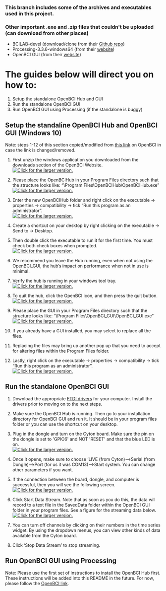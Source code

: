 ### This branch includes some of the archives and executables used in this project.
### Other important .exe and .zip files that couldn't be uploaded (can download from other places)
- BCILAB-devel (download/clone from their <a href="https://github.com/sccn/BCILAB/tree/devel">Github repo</a>)
- Processing-3.3.6-windows64 (from their <a href="https://processing.org/download/">website</a>)
- OpenBCI GUI (from their <a href="http://openbci.com/donation">website</a>)

# The guides below will direct you on how to:
1. Setup the standalone OpenBCI Hub and GUI
2. Run the standalone OpenBCI GUI
3. Run OpenBCI GUI using Processing (if the standalone is buggy)


## Setup the standaline OpenBCI Hub and OpenBCI GUI (Windows 10)
Note: steps 1-12 of this section copied/modified from <a href="http://docs.openbci.com/OpenBCI%20Software/01-OpenBCI_GUI#the-openbci-gui-installing-the-openbci-gui-as-a-standalone-application-install-openbci_gui-on-windows">this link</a> on OpenBCI in case the link is changed/removed.

1. First unzip the windows application you downloaded from the downloads section of the OpenBCI Website.
<br><a href="https://drive.google.com/uc?export=view&id=19oMzQylRu5RJdJdSCaCmvs9G-VCvM3dr"><img src="https://drive.google.com/uc?export=view&id=19oMzQylRu5RJdJdSCaCmvs9G-VCvM3dr" style="max-width: 100%; height: auto" title="Click for the larger version." /></a></br>

2.	Please place the OpenBCIHub in your Program Files directory such that the structure looks like: “\Program Files\OpenBCIHub\OpenBCIHub.exe”
<br><a href="https://drive.google.com/uc?export=view&id=12qqHQGb5CczxQJAYbtDJzFPLXaVZW1Lx"><img src="https://drive.google.com/uc?export=view&id=12qqHQGb5CczxQJAYbtDJzFPLXaVZW1Lx" style="max-width: 100%; height: auto" title="Click for the larger version." /></a></br>

3. Enter the new OpenBCIHub folder and right click on the executable -> properties -> compatibility -> tick “Run this program as an administrator”.
<br><a href="https://drive.google.com/uc?export=view&id=1a4ozqpUSFkTg9iSV48hiBTwChgTkZtHo"><img src="https://drive.google.com/uc?export=view&id=1a4ozqpUSFkTg9iSV48hiBTwChgTkZtHo" style="max-width: 100%; height: auto" title="Click for the larger version." /></a></br>

4.	Create a shortcut on your desktop by right clicking on the executable -> Send to -> Desktop.

5.	Then double click the executable to run it for the first time. You must check both check boxes when prompted.
<br><a href="https://drive.google.com/uc?export=view&id=178aGSBomwb5NqxNf6RbyOtsYAgVlyvWq"><img src="https://drive.google.com/uc?export=view&id=178aGSBomwb5NqxNf6RbyOtsYAgVlyvWq" style="max-width: 100%; height: auto" title="Click for the larger version." /></a></br>

6.	We recommend you leave the Hub running, even when not using the OpenBCI_GUI, the hub’s impact on performance when not in use is minimal.

7.	Verify the hub is running in your windows tool tray.
<br><a href="https://drive.google.com/uc?export=view&id=1yW1_kodVP567mB2rJlaKPHZ4WNMDri0i"><img src="https://drive.google.com/uc?export=view&id=1yW1_kodVP567mB2rJlaKPHZ4WNMDri0i" style="max-width: 100%; height: auto" title="Click for the larger version." /></a></br>

8.	To quit the hub, click the OpenBCI icon, and then press the quit button.
<br><a href="https://drive.google.com/uc?export=view&id=1_-HE-upGTgHgOx6vybWClIdkaqa_JuDa"><img src="https://drive.google.com/uc?export=view&id=1_-HE-upGTgHgOx6vybWClIdkaqa_JuDa" style="max-width: 100%; height: auto" title="Click for the larger version." /></a></br>

9.	Please place the GUI in your Program Files directory such that the structure looks like: “\Program Files\OpenBCI_GUI\OpenBCI_GUI.exe”
<br><a href="https://drive.google.com/uc?export=view&id=1PiGAdmMMUB1DWkENj9iqNQMXXQoAhzEp"><img src="https://drive.google.com/uc?export=view&id=1PiGAdmMMUB1DWkENj9iqNQMXXQoAhzEp" style="max-width: 100%; height: auto" title="Click for the larger version." /></a></br>

10. If you already have a GUI installed, you may select to replace all the files.

11. Replacing the files may bring up another pop up that you need to accept for altering files within the Program Files folder.

12.	Lastly, right click on the executable -> properties -> compatibility -> tick “Run this program as an administrator”.
<br><a href="https://drive.google.com/uc?export=view&id=1aA38drhH1MQUsPRBBfzfjTNtLhnRjjdm"><img src="https://drive.google.com/uc?export=view&id=1aA38drhH1MQUsPRBBfzfjTNtLhnRjjdm" style="max-width: 100%; height: auto" title="Click for the larger version." /></a></br>

## Run the standalone OpenBCI GUI
1. Download the appropriate <a href="http://www.ftdichip.com/Drivers/VCP.htm">FTDI drivers</a> for your computer. Install the drivers prior to moving on to the next steps.

2. Make sure the OpenBCI Hub is running. Then go to your installation directory for OpenBCI GUI and run it. It should be in your program files folder or you can use the shortcut on your desktop.

3. Plug in the dongle and turn on the Cyton board. Make sure the pin on the dongle is set to 'GPIO6' and NOT 'RESET' and that the blue LED is on. 
<br><a href="https://drive.google.com/uc?export=view&id=1cZ2AFED9Q9nVVS_9jJ7q5fs9NBzmZL1C"><img src="https://drive.google.com/uc?export=view&id=1cZ2AFED9Q9nVVS_9jJ7q5fs9NBzmZL1C" style="max-width: 100%; height: auto" title="Click for the larger version." /></a></br>

4. Once it opens, make sure to choose ‘LIVE (from Cyton)-->Serial (from Dongle)-->Port (for us it was COM13)-->Start system. You can change other parameters if you want. 

5. If the connection between the board, dongle, and computer is successful, then you will see the following screen.
<br><a href="https://drive.google.com/uc?export=view&id=1H_p0pTethGnjIUdI1fvttINh6Taz5PyW"><img src="https://drive.google.com/uc?export=view&id=1H_p0pTethGnjIUdI1fvttINh6Taz5PyW" style="max-width: 100%; height: auto" title="Click for the larger version." /></a></br>

6. Click Start Data Stream. Note that as soon as you do this, the data will record to a text file in the SavedData folder within the OpenBCI GUI folder in your program files. See a figure for the streaming data below.
<br><a href="https://drive.google.com/uc?export=view&id=1QMY6b66YodTNpkxHgxpqBb3JIivt7ytz"><img src="https://drive.google.com/uc?export=view&id=1QMY6b66YodTNpkxHgxpqBb3JIivt7ytz" style="max-width: 100%; height: auto" title="Click for the larger version." /></a></br>

7. You can turn off channels by clicking on their numbers in the time series widget. By using the dropdown menus, you can view other kinds of data available from the Cyton board.

8. Click ‘Stop Data Stream’ to stop streaming. 

## Run OpenBCI GUI using Processing
Note: Please use the first set of instructions to install the OpenBCI Hub first. These instructions will be added into this README in the future. For now, please follow the <a href="http://docs.openbci.com/OpenBCI%20Software/01-OpenBCI_GUI#the-openbci-gui-running-the-openbci-gui-from-the-processing-ide">OpenBCI link</a>.


